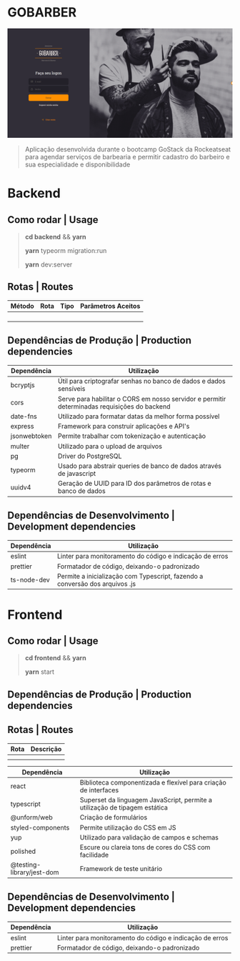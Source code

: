 # GOBARBER

![projeto1](screenshot.png)

> Aplicação desenvolvida durante o bootcamp GoStack da Rockeatseat para agendar serviços de barbearia e permitir cadastro do barbeiro e sua especialidade e disponibilidade

# Backend

## Como rodar | Usage

> **cd backend** && **yarn**
>
> **yarn** typeorm migration:run 
>
> **yarn** dev:server

## Rotas | Routes

| Método | Rota | Tipo | Parâmetros Aceitos |
| ------ | ---- | ---- | ------------------ |
|        |      |      |                    |
|        |      |      |                    |
|        |      |      |                    |
|        |      |      |                    |

## Dependências de Produção | Production dependencies

| Dependência      | Utilização |
| ----------- | ----------- |
| bcryptjs    | Útil para criptografar senhas no banco de dados e dados sensíveis  |
| cors    | Serve para habilitar o CORS em nosso servidor e permitir determinadas requisições do backend  |
| date-fns    | Utilizado para formatar datas da melhor forma possível  |
| express    | Framework para construir aplicações e API's  |
| jsonwebtoken    | Permite trabalhar com tokenização e autenticação  |
| multer    | Utilizado para o upload de arquivos  |
| pg    | Driver do PostgreSQL  |
| typeorm    | Usado para abstrair queries de banco de dados através de javascript  |
| uuidv4    | Geração de UUID para ID dos parâmetros de rotas e banco de dados  |

## Dependências de Desenvolvimento | Development dependencies

| Dependência      | Utilização |
| ----------- | ----------- |
| eslint    | Linter para monitoramento do código e indicação de erros  |
| prettier    | Formatador de código, deixando-o padronizado  |
| ts-node-dev    | Permite a inicialização com Typescript, fazendo a conversão dos arquivos .js  |


# Frontend

## Como rodar | Usage

> **cd frontend** && **yarn**
>
> **yarn** start 

## Dependências de Produção | Production dependencies

## Rotas | Routes

| Rota | Descrição |
| ------ | ---- | 
|        |      | 
|        |      | 

| Dependência      | Utilização |
| ----------- | ----------- |
| react    | Biblioteca componentizada e flexível para criação de interfaces  |
| typescript    | Superset da linguagem JavaScript, permite a utilização de tipagem estática  |
| @unform/web    | Criação de formulários  |
| styled-components    | Permite utilização do CSS em JS  |
| yup    | Utilizado para validação de campos e schemas  |
| polished    | Escure ou clareia tons de cores do CSS com facilidade  |
| @testing-library/jest-dom    | Framework de teste unitário  |

## Dependências de Desenvolvimento | Development dependencies

| Dependência      | Utilização |
| ----------- | ----------- |
| eslint    | Linter para monitoramento do código e indicação de erros  |
| prettier    | Formatador de código, deixando-o padronizado  |

